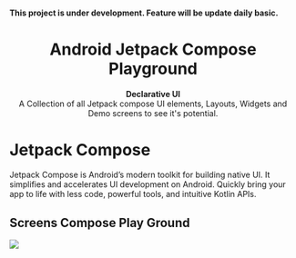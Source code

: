 <h4 >This project is under development. Feature will be update daily basic.</h4>
<h1 align="center">Android Jetpack Compose Playground</h1>
<div align="center">
  <strong>Declarative UI</strong>
</div>
<div align="center">
  A Collection of all Jetpack compose UI elements, Layouts, Widgets and Demo screens to see it's potential.
</div>
<div></div>

# Jetpack Compose
Jetpack Compose is Android’s modern toolkit for building native UI. It simplifies and accelerates UI development on Android. Quickly bring your app to life with less code, powerful tools, and intuitive Kotlin APIs.

## Screens Compose Play Ground
![](https://media.giphy.com/media/6ZOGSe66sl65YYl9FM/giphy.gif) 
